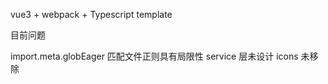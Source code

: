 vue3 + webpack + Typescript template

目前问题

import.meta.globEager 匹配文件正则具有局限性
service 层未设计
icons 未移除
